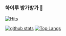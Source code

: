 ### 하이루 방가방가 👋
[![Hits](https://hits.seeyoufarm.com/api/count/incr/badge.svg?url=https%3A%2F%2Fgithub.com%2FZunaTtang)](https://hits.seeyoufarm.com)

<!--
**ZunaTtang/ZunaTtang** is a ✨ _special_ ✨ repository because its `README.md` (this file) appears on your GitHub profile.

Here are some ideas to get you started:

- 🔭 I’m currently working on ...
- 🌱 I’m currently learning ...
- 👯 I’m looking to collaborate on ...
- 🤔 I’m looking for help with ...
- 💬 Ask me about ...
- 📫 How to reach me: ...
- 😄 Pronouns: ...
- ⚡ Fun fact: ...
-->

[![github stats](https://github-readme-stats.vercel.app/api?username=ZunaTtang&show_icons=true&hide_border=true&theme=graywhite)](https://github.com/ZunaTtang)
[![Top Langs](https://github-readme-stats.vercel.app/api/top-langs/?username=ZunaTtang&layout=compact&theme=graywhite)](https://github.com/shinplest)
